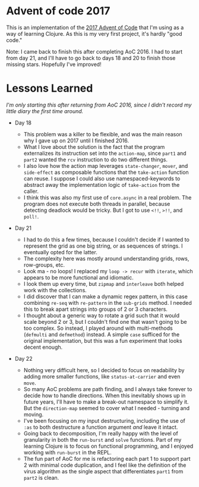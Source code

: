 # Advent of code 2017

This is an implementation of the [2017 Advent of Code](https://adventofcode.com/2017) that I'm using as a way of
learning Clojure. As this is my very first project, it's hardly "good code."

Note: I came back to finish this after completing AoC 2016. I had to start from day 21, and I'll have to go back to 
days 18 and 20 to finish those missing stars. Hopefully I've improved!

# Lessons Learned

_I'm only starting this after returning from AoC 2016, since I didn't record my little diary the first time around._

* Day 18
  * This problem was a killer to be flexible, and was the main reason why I gave up on 2017 until I finished 2016.
  * What I love about the solution is the fact that the program externalizes its instruction set into the `action-map`,
  since `part1` and `part2` wanted the `rcv` instruction to do two different things.
  * I also love how the action map leverages `state-changer`, `mover`, and `side-effect` as composable functions that
  the `take-action` function can reuse. I suppose I could also use namespaced-keywords to abstract away the
  implementation logic of `take-action` from the caller.
  * I think this was also my first use of `core.async` in a real problem. The program does not execute both threads in
  parallel, because detecting deadlock would be tricky. But I got to use `<!!`, `>!!`, and `poll!`.

* Day 21
  * I had to do this a few times, because I couldn't decide if I wanted to represent the grid as one big string, or as
  sequences of strings. I eventually opted for the latter.
  * The complexity here was mostly around understanding grids, rows, row-groups, etc.
  * Look ma - no loops! I replaced my `loop -> recur` with `iterate`, which appears to be more functional and idiomatic.
  * I look them up every time, but `zipmap` and `interleave` both helped work with the collections.
  * I did discover that I can make a dynamic regex pattern, in this case combining `re-seq` with `re-pattern` in the
  `sub-grids` method. I needed this to break apart strings into groups of 2 or 3 characters.
  * I thought about a generic way to rotate a grid such that it would scale beyond 2 or 3, but I couldn't find one that
  wasn't going to be too complex. So instead, I played around with multi-methods (`defmulti` and `defmethod`) instead.
  A simple `case` sufficed for the original implementation, but this was a fun experiment that looks decent enough.

* Day 22
  * Nothing very difficult here, so I decided to focus on readability by adding more smaller functions, like
  `status-at-carrier` and even `move`.
  * So many AoC problems are path finding, and I always take forever to decide how to handle directions. When this
  inevitably shows up in future years, I'll have to make a break-out namespace to simplify it. But the `direction-map`
  seemed to cover what I needed - turning and moving.
  * I've been focusing on my input destructuring, including the use of `:as` to both destructure a function argument
  _and_ leave it intact.
  * Going back to decomposition, I'm really happy with the level of granularity in both the `run-burst` and `solve`
  functions. Part of my learning Clojure is to focus on functional programming, and I enjoyed working with `run-burst`
  in the REPL.
  * The fun part of AoC for me is refactoring each part 1 to support part 2 with minimal code duplication, and I feel
  like the definition of the virus algorithm as the single aspect that differentiates `part1` from `part2` is clean.   
  